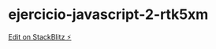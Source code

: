 # ejercicio-javascript-2-rtk5xm

[Edit on StackBlitz ⚡️](https://stackblitz.com/edit/ejercicio-javascript-2-rtk5xm)